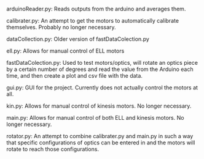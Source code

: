 arduinoReader.py: Reads outputs from the arduino and averages them.

calibrater.py: An attempt to get the motors to automatically calibrate themselves. Probably no longer necessary.

dataCollection.py: Older version of fastDataColection.py

ell.py: Allows for manual control of ELL motors

fastDataColection.py: Used to test motors/optics, will rotate an optics piece by a certain number of degrees and read the value from the Arduino each time, and then create a plot and csv file with the data.

gui.py: GUI for the project. Currently does not actually control the motors at all.

kin.py: Allows for manual control of kinesis motors. No longer necessary.

main.py: Allows for manual control of both ELL and kinesis motors. No longer necessary.

rotator.py: An attempt to combine calibrater.py and main.py in such a way that specific configurations of optics can be entered in and the motors will rotate to reach those configurations.
